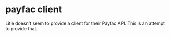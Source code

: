 payfac client
=============

Litle doesn't seem to provide a client for their Payfac API. This is an attempt to provide that.
